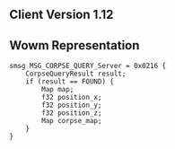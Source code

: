 ## Client Version 1.12

## Wowm Representation
```rust,ignore
smsg MSG_CORPSE_QUERY_Server = 0x0216 {
    CorpseQueryResult result;    
    if (result == FOUND) {        
        Map map;        
        f32 position_x;        
        f32 position_y;        
        f32 position_z;        
        Map corpse_map;        
    }    
}

```

